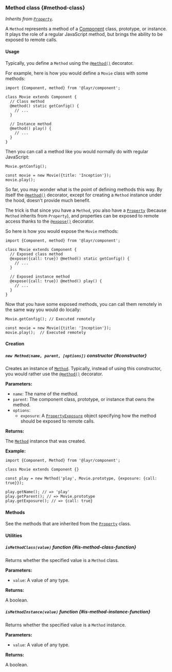 ### Method <badge type="primary">class</badge> {#method-class}

*Inherits from [`Property`](https://layrjs.com/docs/v1/reference/property).*

A `Method` represents a method of a [Component](https://layrjs.com/docs/v1/reference/component) class, prototype, or instance. It plays the role of a regular JavaScript method, but brings the ability to be exposed to remote calls.

#### Usage

Typically, you define a `Method` using the [`@method()`](https://layrjs.com/docs/v1/reference/component#method-decorator) decorator.

For example, here is how you would define a `Movie` class with some methods:

```
import {Component, method} from '@layr/component';

class Movie extends Component {
  // Class method
  @method() static getConfig() {
    // ...
  }

  // Instance method
  @method() play() {
    // ...
  }
}
```

Then you can call a method like you would normally do with regular JavaScript:

```
Movie.getConfig();

const movie = new Movie({title: 'Inception'});
movie.play();
```

So far, you may wonder what is the point of defining methods this way. By itself the [`@method()`](https://layrjs.com/docs/v1/reference/component#method-decorator) decorator, except for creating a `Method` instance under the hood, doesn't provide much benefit.

The trick is that since you have a `Method`, you also have a [`Property`](https://layrjs.com/docs/v1/reference/property) (because `Method` inherits from `Property`), and properties can be exposed to remote access thanks to the [`@expose()`](https://layrjs.com/docs/v1/reference/component#expose-decorator) decorator.

So here is how you would expose the `Movie` methods:

```
import {Component, method} from '@layr/component';

class Movie extends Component {
  // Exposed class method
  @expose({call: true}) @method() static getConfig() {
    // ...
  }

  // Exposed instance method
  @expose({call: true}) @method() play() {
    // ...
  }
}
```

Now that you have some exposed methods, you can call them remotely in the same way you would do locally:

```
Movie.getConfig(); // Executed remotely

const movie = new Movie({title: 'Inception'});
movie.play();  // Executed remotely
```

#### Creation

##### `new Method(name, parent, [options])` <badge type="secondary">constructor</badge> {#constructor}

Creates an instance of [`Method`](https://layrjs.com/docs/v1/reference/method). Typically, instead of using this constructor, you would rather use the [`@method()`](https://layrjs.com/docs/v1/reference/component#method-decorator) decorator.

**Parameters:**

* `name`: The name of the method.
* `parent`: The component class, prototype, or instance that owns the method.
* `options`:
  * `exposure`: A [`PropertyExposure`](https://layrjs.com/docs/v1/reference/property#property-exposure-type) object specifying how the method should be exposed to remote calls.

**Returns:**

The [`Method`](https://layrjs.com/docs/v1/reference/method) instance that was created.

**Example:**

```
import {Component, Method} from '@layr/component';

class Movie extends Component {}

const play = new Method('play', Movie.prototype, {exposure: {call: true}});

play.getName(); // => 'play'
play.getParent(); // => Movie.prototype
play.getExposure(); // => {call: true}
```

#### Methods

See the methods that are inherited from the [`Property`](https://layrjs.com/docs/v1/reference/property#basic-methods) class.

#### Utilities

##### `isMethodClass(value)` <badge type="tertiary-outline">function</badge> {#is-method-class-function}

Returns whether the specified value is a `Method` class.

**Parameters:**

* `value`: A value of any type.

**Returns:**

A boolean.

##### `isMethodInstance(value)` <badge type="tertiary-outline">function</badge> {#is-method-instance-function}

Returns whether the specified value is a `Method` instance.

**Parameters:**

* `value`: A value of any type.

**Returns:**

A boolean.
